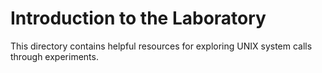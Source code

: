 # Introduction to the Laboratory

This directory contains helpful resources for exploring UNIX system calls through experiments.
